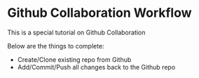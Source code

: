 # Github Collaboration Workflow

This is a special tutorial on Github Collaboration

Below are the things to complete:

- Create/Clone existing repo from Github
- Add/Commit/Push all changes back to the Github repo
